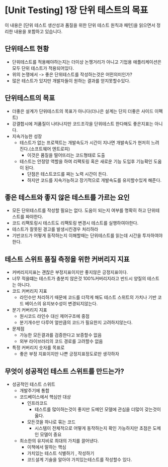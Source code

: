 # [Unit Testing] 1장 단위 테스트의 목표

이 내용은 [단위 테스트 생산성과 품질을 위한 단위 테스트 원칙과 패턴]을 읽으면서 정리한 내용을 포함하고 있습니다.

## 단위테스트 현황
- 단위테스트를 적용해야하는지는 더이상 논쟁거리가 아니고 기업용 애플리케이션은 모두 단위 테스트가 적용되어있다.
- 위의 논쟁에서 -> 좋은 단위테스트를 작성하는것은 어떤의미인가? 
- 많은 테스트가 있지만 개발자들이 원하는 결과를 얻지못할수있다.

## 단위테스트의 목표
- 더좋은 설계가 단위테스트의 목표가 아니다(더나은 설계는 단지 더좋은 사이드 이펙트)
- 강결합시에 저품질이 나타나지만 코드조각을 단위테스트 한다해도 좋은지표는 아니다.
- 지속가능한 성장
  - 테스트가 없는 프로젝트는 개발속도가 시간이 지나면 개발속도가 현저히 느려진다.(소프트웨어 엔트로피)
    - 이것은 품질을 떨어뜨리는 코드형태로 도출
  - 테스트는 안정망 역할을 하여 리팩토링 혹은 새로운 기능 도입후 기능확인 도움이 된다.
    - 단점은 테스트코드를 짜는 노력 시간이 든다.
    - 하지만 코드를 지속가능하고 장기적으로 개발속도를 유지할수있게 해준다.

## 좋은 테스트와 좋지 않은 테스트를 가르는 요인
- 모든 단위테스트를 작성할 필요는 없다. 도움이 되는지 여부를 명확히 하고 단위테스트를 짜야한다.
- 코드 리팩토링시 테스트도 리팩토링 변경시 테스트를 실행하여야한다.
- 테스트가 잘못된 경고를 발생시킨경우 처리하라
- 기반코드가 어떻게 동작하는지 이해할때는 단위테스트를 읽는데 시간을 투자하여야한다.

## 테스트 스위트 품질 측정을 위한 커버리지 지표
- 커버리지지표는 괜찮은 부정지표이지만 좋지않은 긍정지표이다.
- 너무 적을떄는 테스트가 충분치 않은것 100%커버리지라고 반드시 양질의 테스트는 아니다.
- 코드 커버리지 지표
  - 라인수만 처리하기 때문에 코드를 더작게 해도 테스트 스위트의 가치나 기반 코드 베이스의 유지보수성이 변경되지않는다.
- 분기 커버리지 지표
  - 원시코드 라인수 대신 제어구조에 중점
  - 분기개수만 다루어 얼만큼의 코드가 필요한지 고려하지않는다.
- 문제점
  - 가능한 모든결과를 검증한다고 보증할수 없음
  - 외부 라이브러리의 코드 경로를 고려할수 없음
- 특정 커버리지 숫자를 목표로
  - 좋은 부정 지표이지만 나쁜 긍정지표정도로만 생각하자

## 무엇이 성공적인 테스트 스위트를 만드는가?
- 성공적인 테스트 스위트
  - 개발주기에 통합
  - 코드베이스에서 핵심만 대상
    - 인프라코드
      - 테스트를 많이하는것이 좋지만 도메인 모델에 관심을 더많이 갖는것이 옳다.
    - 모든것을 하나로 묶는 코드
      - 시스템이 전체적으로 어떻게 동작하는지 확인 가능하지만 초점은 도메인 모델이 중요
  - 최소한의 유지비로 최대의 가치를 끌어낸다.
    - 이책에서 말하는 핵심 
    - 가치있는 테스트 식별하기 , 작성하기
    - 코드설계 기술을 알아야 가치있는테스트를 작성할수 있다.
